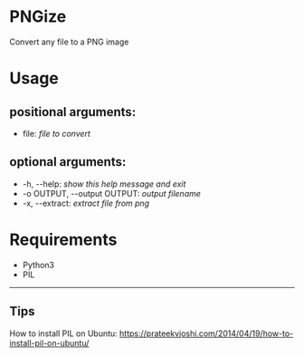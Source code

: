 # PNGize
Convert any file to a PNG image

# Usage

## positional arguments:

* file: *file to convert*

## optional arguments:
* -h, --help:  *show this help message and exit*
* -o OUTPUT, --output OUTPUT:  *output filename*
* -x, --extract: *extract file from png*

# Requirements
* Python3
* PIL

-----------

## Tips

How to install PIL on Ubuntu: https://prateekvjoshi.com/2014/04/19/how-to-install-pil-on-ubuntu/
